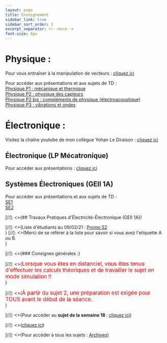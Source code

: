 ```yaml
--- 
layout: page 
title: Enseignement
sidebar_link: true 
sidebar_sort_order: 3
excerpt_separator: <!--more--> 
font-size: 8px
---
```


# Physique :

Pour vous entraîner à la manipulation de vecteurs : <a href="https://phet.colorado.edu/sims/html/vector-addition/latest/vector-addition_fr.html" target="_blank">cliquez ici</a> <br>

Pour accéder aux présentations et aux sujets de TD : <br>
<a href="https://afarciniegasm.github.io/Enseignement/Physique/P1/p1" target="_blank">Physique P1 : mécanique et thermique </a> <br>
<a href="https://afarciniegasm.github.io/Enseignement/Physique/P2/p2" target="_blank">Physique P2 : physique des capteurs </a> <br>
<a href="https://afarciniegasm.github.io/Enseignement/Physique/P2/p2" target="_blank">Physique P2 bis : compléments de physique (électroacoustique) </a> <br>
<a href="https://afarciniegasm.github.io/Enseignement/Physique/P3/p3" target="_blank">Physique P3 : vibrations et ondes </a>

# Électronique :

Visitez la chaîne youtube de mon collègue Yohan Le Diraison : <a href="https://www.youtube.com/channel/UC_UNv0qS_TOpCsKtcoO595g/" target="_blank">cliquez ici</a>

## Électronique (LP Mécatronique)
Pour accéder aux présentations : <a href="https://afarciniegasm.github.io/Enseignement/Electronique/EE/ee" target="_blank">cliquez ici</a>

## Systèmes Électroniques (GEII 1A)
Pour accéder aux présentations et aux sujets de TD : <br>
<a href="https://afarciniegasm.github.io/Enseignement/Electronique/SE1/se1" target="_blank">SE1</a> <br>
<a href="https://afarciniegasm.github.io/Enseignement/Electronique/SE2/se2" target="_blank">SE2</a>

[//]: <>(## Travaux Pratiques d'Électricité-Électronique (GEII 1A))

[//]: <>(Liste d'étudiants au 09/02/21 : <a href="https://afarciniegasm.github.io/Enseignement/Electronique/TP/listeS2.pdf" target="_blank">Promo S2</a> <br>)
[//]: <>(Merci de se référer à la liste pour savoir si vous avez l'etiquette A ou B. <br>)

[//]: <>(### Consignes générales :)

[//]: <>(<span style="font-size:larger;color:red;">Lorsque vous êtes en distanciel, vous êtes tenus d'effectuer les calculs théoriques et de travailler le sujet en mode simulation !! </span> <br>)

[//]: <>(<span style="font-size:larger;color:red;">À partir du sujet 2, une préparation est exigée pour TOUS avant le début de la séance. </span> <br>)

[//]: <>(Pour accéder au <strong> sujet de la semaine 18 </strong> : <a href="https://afarciniegasm.github.io/Enseignement/Electronique/TP/tpS18" target="_blank">cliquez ici</a>)

[//]: <>(<a href="https://afarciniegasm.github.io/Enseignement/Electronique/TP/tpS47" target="_blank">cliquez ici</a>)

[//]: <>(Pour accéder à tous les sujets : <a href="https://afarciniegasm.github.io/Enseignement/Electronique/TP/tp" target="_blank">Archives</a>)
